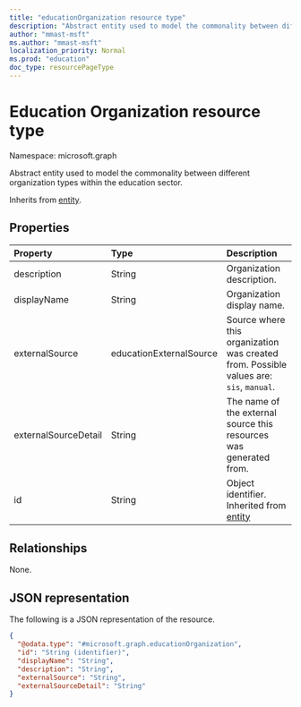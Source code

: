 ```yaml
---
title: "educationOrganization resource type"
description: "Abstract entity used to model the commonality between different organization types within the education sector."
author: "mmast-msft"
ms.author: "mmast-msft"
localization_priority: Normal
ms.prod: "education"
doc_type: resourcePageType
---
```


# Education Organization resource type

Namespace: microsoft.graph

Abstract entity used to model the commonality between different organization types within the education sector.

Inherits from [entity](../resources/entity.md).

## Properties

| Property             | Type                    | Description                                                                            |
| :------------------- | :---------------------- | :------------------------------------------------------------------------------------- |
| description          | String                  | Organization description.                                                              |
| displayName          | String                  | Organization display name.                                                             |
| externalSource       | educationExternalSource | Source where this organization was created from. Possible values are: `sis`, `manual`. |
| externalSourceDetail | String                  | The name of the external source this resources was generated from.                     |
| id                   | String                  | Object identifier. Inherited from [entity](../resources/entity.md)                     |

## Relationships

None.

## JSON representation

The following is a JSON representation of the resource.

<!-- {
  "blockType": "resource",
  "keyProperty": "id",
  "@odata.type": "microsoft.graph.educationOrganization",
  "baseType": "microsoft.graph.entity",
  "openType": false
}
-->

```json
{
  "@odata.type": "#microsoft.graph.educationOrganization",
  "id": "String (identifier)",
  "displayName": "String",
  "description": "String",
  "externalSource": "String",
  "externalSourceDetail": "String"
}
```
